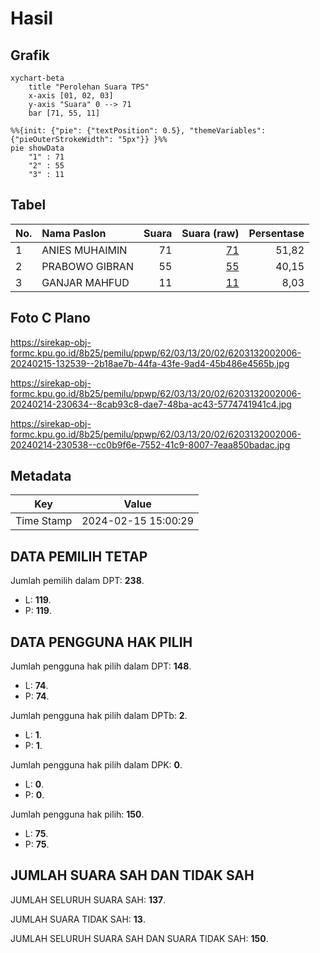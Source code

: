 # Hasil

## Grafik

```mermaid
xychart-beta
    title "Perolehan Suara TPS"
    x-axis [01, 02, 03]
    y-axis "Suara" 0 --> 71
    bar [71, 55, 11]
```

```mermaid
%%{init: {"pie": {"textPosition": 0.5}, "themeVariables": {"pieOuterStrokeWidth": "5px"}} }%%
pie showData
    "1" : 71
    "2" : 55
    "3" : 11
```

## Tabel

| No. | Nama Paslon    | Suara | Suara (raw) | Persentase |
|:--- |:-------------- | -----:| -----------:| ----------:|
| 1   | ANIES MUHAIMIN | 71    | [71][p-1]   | 51,82      |
| 2   | PRABOWO GIBRAN | 55    | [55][p-2]   | 40,15      |
| 3   | GANJAR MAHFUD  | 11    | [11][p-3]   | 8,03       |


[p-1]: https://github.com/gigit-pemilu/pemilu-2024-62-kalimantan-tengah/blob/main/pilpres/hitung-suara/sub/62-kalimantan-tengah/sub/03-kapuas/sub/13-tamban-catur/sub/2002-tamban-baru-tengah/sub/006-tps/sub/paslon-1.txt
[p-2]: https://github.com/gigit-pemilu/pemilu-2024-62-kalimantan-tengah/blob/main/pilpres/hitung-suara/sub/62-kalimantan-tengah/sub/03-kapuas/sub/13-tamban-catur/sub/2002-tamban-baru-tengah/sub/006-tps/sub/paslon-2.txt
[p-3]: https://github.com/gigit-pemilu/pemilu-2024-62-kalimantan-tengah/blob/main/pilpres/hitung-suara/sub/62-kalimantan-tengah/sub/03-kapuas/sub/13-tamban-catur/sub/2002-tamban-baru-tengah/sub/006-tps/sub/paslon-3.txt

## Foto C Plano

https://sirekap-obj-formc.kpu.go.id/8b25/pemilu/ppwp/62/03/13/20/02/6203132002006-20240215-132539--2b18ae7b-44fa-43fe-9ad4-45b486e4565b.jpg

https://sirekap-obj-formc.kpu.go.id/8b25/pemilu/ppwp/62/03/13/20/02/6203132002006-20240214-230634--8cab93c8-dae7-48ba-ac43-5774741941c4.jpg

https://sirekap-obj-formc.kpu.go.id/8b25/pemilu/ppwp/62/03/13/20/02/6203132002006-20240214-230538--cc0b9f6e-7552-41c9-8007-7eaa850badac.jpg


## Metadata

| Key        | Value               |
| ---------- | ------------------- |
| Time Stamp | 2024-02-15 15:00:29 |


## DATA PEMILIH TETAP

Jumlah pemilih dalam DPT: **238**.
 * L: **119**.
 * P: **119**.

## DATA PENGGUNA HAK PILIH

Jumlah pengguna hak pilih dalam DPT: **148**.
 * L: **74**.
 * P: **74**.

Jumlah pengguna hak pilih dalam DPTb: **2**.
 * L: **1**.
 * P: **1**.

Jumlah pengguna hak pilih dalam DPK: **0**.
 * L: **0**.
 * P: **0**.

Jumlah pengguna hak pilih: **150**.
 * L: **75**.
 * P: **75**.

## JUMLAH SUARA SAH DAN TIDAK SAH

JUMLAH SELURUH SUARA SAH: **137**.

JUMLAH SUARA TIDAK SAH: **13**.

JUMLAH SELURUH SUARA SAH DAN SUARA TIDAK SAH: **150**.


